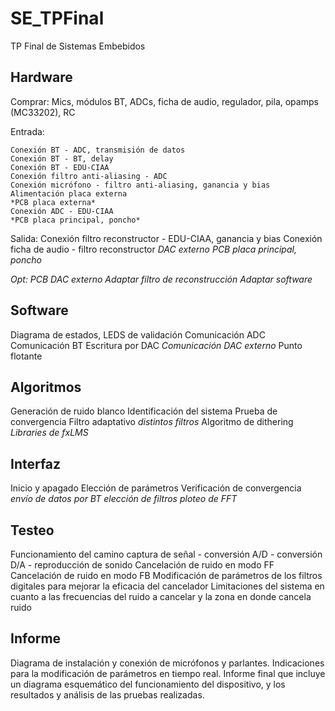 # SE_TPFinal
TP Final de Sistemas Embebidos

## Hardware

Comprar:
    Mics, módulos BT, ADCs, ficha de audio, regulador, pila, opamps (MC33202), RC

Entrada:

    Conexión BT - ADC, transmisión de datos
    Conexión BT - BT, delay
    Conexión BT - EDU-CIAA
    Conexión filtro anti-aliasing - ADC
    Conexión micrófono - filtro anti-aliasing, ganancia y bias
    Alimentación placa externa
    *PCB placa externa*
    Conexión ADC - EDU-CIAA
    *PCB placa principal, poncho*

Salida:
    Conexión filtro reconstructor - EDU-CIAA, ganancia y bias
    Conexión ficha de audio - filtro reconstructor
    *DAC externo*
    *PCB placa principal, poncho*

*Opt:
    PCB
    DAC externo
        Adaptar filtro de reconstrucción
        Adaptar software*

## Software

Diagrama de estados, LEDS de validación
Comunicación ADC
Comunicación BT
Escritura por DAC
*Comunicación DAC externo*
Punto flotante

## Algoritmos

Generación de ruido blanco
Identificación del sistema
Prueba de convergencia
Filtro adaptativo
*distintos filtros*
Algoritmo de dithering
*Libraries de fxLMS*

## Interfaz

Inicio y apagado
Elección de parámetros
Verificación de convergencia
*envío de datos por BT*
*elección de filtros*
*ploteo de FFT*

## Testeo

Funcionamiento del camino captura de señal - conversión A/D - conversión D/A - reproducción de sonido
Cancelación de ruido en modo FF
Cancelación de ruido en modo FB
Modificación de parámetros de los filtros digitales para mejorar la eficacia del cancelador
Limitaciones del sistema en cuanto a las frecuencias del ruido a cancelar y la zona en donde cancela ruido

## Informe

Diagrama de instalación y conexión de micrófonos y parlantes.
Indicaciones para la modificación de parámetros en tiempo real.
Informe final que incluye un diagrama esquemático del funcionamiento del dispositivo, y los resultados y análisis de las pruebas realizadas.
